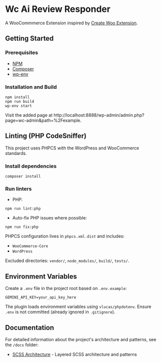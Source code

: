 # Wc Ai Review Responder

A WooCommmerce Extension inspired by [Create Woo Extension](https://github.com/woocommerce/woocommerce/blob/trunk/packages/js/create-woo-extension/README.md).

## Getting Started

### Prerequisites

-   [NPM](https://www.npmjs.com/)
-   [Composer](https://getcomposer.org/download/)
-   [wp-env](https://developer.wordpress.org/block-editor/reference-guides/packages/packages-env/)

### Installation and Build

```
npm install
npm run build
wp-env start
```

Visit the added page at http://localhost:8888/wp-admin/admin.php?page=wc-admin&path=%2Fexample.

## Linting (PHP CodeSniffer)

This project uses PHPCS with the WordPress and WooCommerce standards.

### Install dependencies

```
composer install
```

### Run linters

-   PHP:

```
npm run lint:php
```

-   Auto-fix PHP issues where possible:

```
npm run fix:php
```

PHPCS configuration lives in `phpcs.xml.dist` and includes:

-   `WooCommerce-Core`
-   `WordPress`

Excluded directories: `vendor/`, `node_modules/`, `build/`, `tests/`.

## Environment Variables

Create a `.env` file in the project root based on `.env.example`:

```
GEMINI_API_KEY=your_api_key_here
```

The plugin loads environment variables using `vlucas/phpdotenv`. Ensure `.env` is not committed (already ignored in `.gitignore`).

## Documentation

For detailed information about the project's architecture and patterns, see the `/docs` folder:

- [SCSS Architecture](docs/scss-architecture.md) - Layered SCSS architecture and patterns

